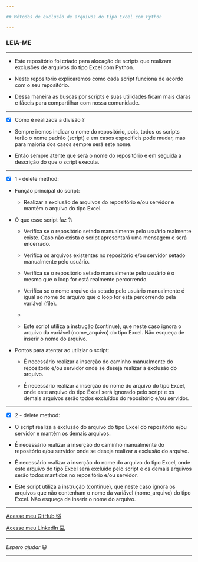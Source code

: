 ```yaml
---

## Métodos de exclusão de arquivos do tipo Excel com Python

---
```


### LEIA-ME

---

- Este repositório foi criado para alocação de scripts que realizam exclusões de arquivos do tipo Excel com Python.

- Neste repositório explicaremos como cada script funciona de acordo com o seu repositório.

- Dessa maneira as buscas por scripts e suas utilidades ficam mais claras e fáceis para compartilhar com nossa comunidade.

---

- [x] Como é realizada a divisão ?

- Sempre iremos indicar o nome do repositório, pois, todos os scripts terão o nome padrão (script) e em casos especificis pode mudar, mas para maioria dos casos sempre será este nome.

- Então sempre atente que será o nome do repositório e em seguida a descrição do que o script executa.

---

- [x] 1 - delete method:

- Função principal do script:

  - Realizar a exclusão de arquivos do repositório e/ou servidor e mantém o arquivo do tipo Excel.

- O que esse script faz ?:

  - Verifica se o repositório setado manualmente pelo usuário realmente existe. Caso não exista o script apresentará uma mensagem e será encerrado.
  
  - Verifica os arquivos existentes no repositório e/ou servidor setado manualmente pelo usuário.

  - Verifica se o repositório setado manualmente pelo usuário é o mesmo que o loop for está realmente percorrendo.

  - Verifica se o nome arquivo da setado pelo usuário manualmente é igual ao nome do arquivo que o loop for está percorrendo pela variável (file).

  - 

  - Este script utiliza a instrução (continue), que neste caso ignora o arquivo da variável (nome_arquivo) do tipo Excel. Não esqueça de inserir o nome do arquivo.

- Pontos para atentar ao utilziar o script:

  - É necessário realizar a inserção do caminho manualmente do repositório e/ou servidor onde se deseja realizar a exclusão do arquivo.

  - É necessário realizar a inserção do nome do arquivo do tipo Excel, onde este arquivo do tipo Excel será ignorado pelo script e os demais arquivos serão todos excluídos do repositório e/ou servidor.

---

- [x] 2 - delete method:

- O script realiza a exclusão do arquivo do tipo Excel do repositório e/ou servidor e mantém os demais arquivos.

- É necessário realizar a inserção do caminho manualmente do repositório e/ou servidor onde se deseja realizar a exclusão do arquivo.

- É necessário realizar a inserção do nome do arquivo do tipo Excel, onde este arquivo do tipo Excel será excluído pelo script e os demais arquivos serão todos mantidos no repositório e/ou servidor.

- Este script utiliza a instrução (continue), que neste caso ignora os arquivos que não contenham o nome da variável (nome_arquivo) do tipo Excel. Não esqueça de inserir o nome do arquivo.

---

[Acesse meu GitHub :cat:](https://github.com/Phelipe-Sempreboni)

[Acesse meu LinkedIn :computer:](https://www.linkedin.com/in/luiz-phelipe-utiama-sempreboni-319902169/)

---

_Espero ajudar_ :smiley:

---


